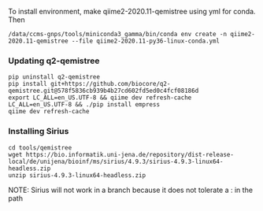 To install environment, make qiime2-2020.11-qemistree using yml for conda. Then

```
/data/ccms-gnps/tools/miniconda3_gamma/bin/conda env create -n qiime2-2020.11-qemistree --file qiime2-2020.11-py36-linux-conda.yml
```

### Updating q2-qemistree

```
pip uninstall q2-qemistree
pip install git+https://github.com/biocore/q2-qemistree.git@578f5836cb939b4b27cd602fd5ed0c4fcf08186d
export LC_ALL=en_US.UTF-8 && qiime dev refresh-cache
LC_ALL=en_US.UTF-8 && ./pip install empress
qiime dev refresh-cache
```

### Installing Sirius

```
cd tools/qemistree
wget https://bio.informatik.uni-jena.de/repository/dist-release-local/de/unijena/bioinf/ms/sirius/4.9.3/sirius-4.9.3-linux64-headless.zip
unzip sirius-4.9.3-linux64-headless.zip
```

NOTE: Sirius will not work in a branch because it does not tolerate a : in the path

